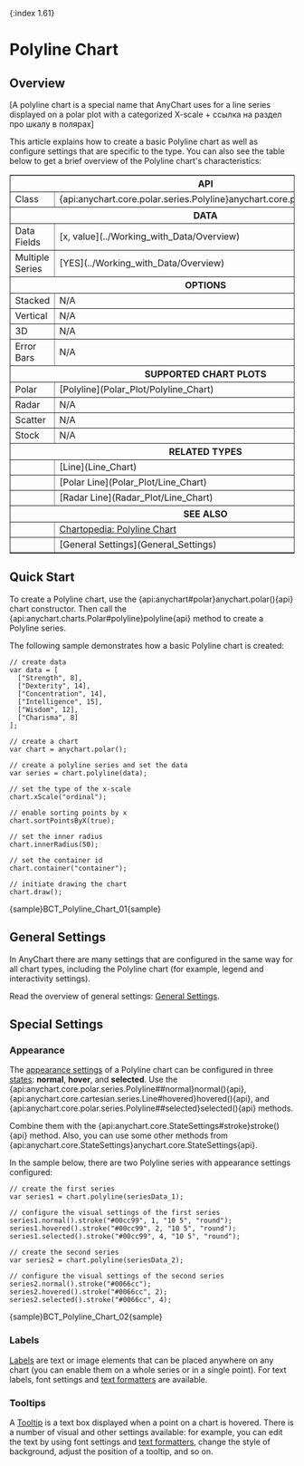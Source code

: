 {:index 1.61}
# Polyline Chart

## Overview

[A polyline chart is a special name that AnyChart uses for a line series displayed on a polar plot with a categorized X-scale + ссылка на раздел про шкалу в полярах]

This article explains how to create a basic Polyline chart as well as configure settings that are specific to the type. You can also see the table below to get a brief overview of the Polyline chart's characteristics:

<table border="1" class="seriesTABLE">
<tr><th colspan=2>API</th></tr>
<tr><td>Class</td><td>{api:anychart.core.polar.series.Polyline}anychart.core.polar.series.Polyline{api}</td></tr>
<tr><th colspan=2>DATA</th></tr>
<tr><td>Data Fields</td><td>[x, value](../Working_with_Data/Overview)</td></tr>
<tr><td>Multiple Series</td><td>[YES](../Working_with_Data/Overview)</td></tr>
<tr><th colspan=2>OPTIONS</th></tr>
<tr><td>Stacked</td><td>N/A</td></tr>
<tr><td>Vertical</td><td>N/A</td></tr>
<tr><td>3D</td><td>N/A</td></tr>
<tr><td>Error Bars</td><td>N/A</td></tr>
<tr><th colspan=2>SUPPORTED CHART PLOTS</th></tr>
<tr><td>Polar</td><td>[Polyline](Polar_Plot/Polyline_Chart)</td></tr>
<tr><td>Radar</td><td>N/A</td></tr>
<tr><td>Scatter</td><td>N/A</td></tr>
<tr><td>Stock</td><td>N/A</td></tr>
<tr><th colspan=2>RELATED TYPES</th></tr>
<tr><td></td><td>[Line](Line_Chart)</td></tr>
<tr><td></td><td>[Polar Line](Polar_Plot/Line_Chart)</td></tr>
<tr><td></td><td>[Radar Line](Radar_Plot/Line_Chart)</td></tr>
<tr><th colspan=2>SEE ALSO</th></tr>
<tr><td></td><td><a href="https://www.anychart.com/chartopedia/chart-types/polyline-chart/" target="_blank">Chartopedia: Polyline Chart</a></td></tr>
<tr><td></td><td>[General Settings](General_Settings)</td></tr>
</table>

## Quick Start

To create a Polyline chart, use the {api:anychart#polar}anychart.polar(){api} chart constructor. Then call the {api:anychart.charts.Polar#polyline}polyline{api} method to create a Polyline series.

The following sample demonstrates how a basic Polyline chart is created:

```
// create data
var data = [
  ["Strength", 8],
  ["Dexterity", 14],
  ["Concentration", 14],
  ["Intelligence", 15],
  ["Wisdom", 12],
  ["Charisma", 8]
];

// create a chart
var chart = anychart.polar();

// create a polyline series and set the data
var series = chart.polyline(data);
    
// set the type of the x-scale
chart.xScale("ordinal");

// enable sorting points by x
chart.sortPointsByX(true);

// set the inner radius
chart.innerRadius(50);

// set the container id
chart.container("container");

// initiate drawing the chart
chart.draw();
```

{sample}BCT\_Polyline\_Chart\_01{sample}

## General Settings

In AnyChart there are many settings that are configured in the same way for all chart types, including the Polyline chart (for example, legend and interactivity settings).

Read the overview of general settings: [General Settings](General_Settings).

## Special Settings

### Appearance

The [appearance settings](../Appearance_Settings) of a Polyline chart can be configured in three [states](../Common_Settings/Interactivity/States): **normal**, **hover**, and **selected**. Use the {api:anychart.core.polar.series.Polyline##normal}normal(){api}, {api:anychart.core.cartesian.series.Line#hovered}hovered(){api}, and {api:anychart.core.polar.series.Polyline##selected}selected(){api} methods.

Combine them with the {api:anychart.core.StateSettings#stroke}stroke(){api} method. Also, you can use some other methods from {api:anychart.core.StateSettings}anychart.core.StateSettings{api}.

In the sample below, there are two Polyline series with appearance settings configured:

```
// create the first series
var series1 = chart.polyline(seriesData_1);

// configure the visual settings of the first series
series1.normal().stroke("#00cc99", 1, "10 5", "round");
series1.hovered().stroke("#00cc99", 2, "10 5", "round");
series1.selected().stroke("#00cc99", 4, "10 5", "round");

// create the second series
var series2 = chart.polyline(seriesData_2);

// configure the visual settings of the second series
series2.normal().stroke("#0066cc");
series2.hovered().stroke("#0066cc", 2);
series2.selected().stroke("#0066cc", 4);
```

{sample}BCT\_Polyline\_Chart\_02{sample}

### Labels

[Labels](../Common_Settings/Labels) are text or image elements that can be placed anywhere on any chart (you can enable them on a whole series or in a single point). For text labels, font settings and [text formatters](../Common_Settings/Text_Formatters) are available.

### Tooltips

A [Tooltip](../Common_Settings/Tooltip) is a text box displayed when a point on a chart is hovered. There is a number of visual and other settings available: for example, you can edit the text by using font settings and [text formatters](../Common_Settings/Text_Formatters), change the style of background, adjust the position of a tooltip, and so on.